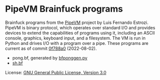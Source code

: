 # PipeVM Brainfuck programs

Brainfuck programs from the [PipeVM](https://github.com/lestrozi/pipevm) project
by Luis Fernando Estrozi. PipeVM is binary protocol, which operates over
standard I/O and provides devices to extend the capabilities of programs using
it, including an ASCII console, graphics, keyboard input, and a filesystem. The
VM is run in Python and drives I/O with a program over a pipe. These programs
are current as of commit [0f788a0](https://github.com/lestrozi/pipevm/commit/0f788a0d4faba4caef1a8d72ec32ef949f627dc8)
(2022-08-02).

- pong.bf, generated by [bfponggen.py](https://github.com/lestrozi/pipevm/blob/main/tests/bfponggen.py)
- [sh.bf](https://github.com/lestrozi/pipevm/blob/main/tests/sh.bf)

License: [GNU General Public License, Version 3.0](https://github.com/lestrozi/pipevm/blob/main/LICENSE)
